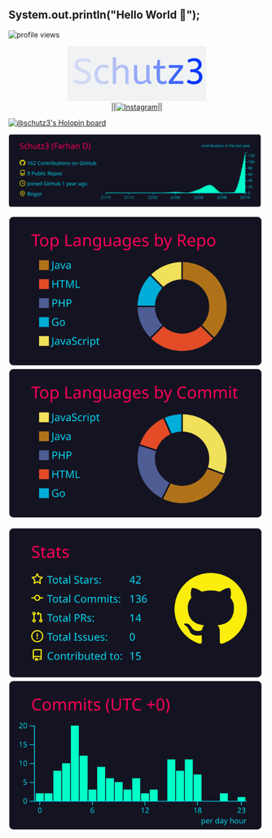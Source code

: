## System.out.println("Hello World 👋");
![profile views](https://komarev.com/ghpvc/?username=Schutz3)

<div align="center">
	<img src="https://raw.githubusercontent.com/Schutz3/Schutz3/master/logo.gif"> <br/>
	||<a href="https://www.instagram.com/oktavian.py/" target="_blank"><img src="https://static.cdninstagram.com/rsrc.php/v3/yt/r/30PrGfR3xhB.png" alt="Instagram" width="25px"></a>||  <br/>
</div>

[![@schutz3's Holopin board](https://holopin.me/schutz3)](https://holopin.io/@schutz3)

[![](https://raw.githubusercontent.com/Schutz3/Schutz3/master/profile-summary-card-output/2077/0-profile-details.svg)](https://github.com/vn7n24fzkq/github-profile-summary-cards)

[![](https://raw.githubusercontent.com/Schutz3/Schutz3/master/profile-summary-card-output/2077/1-repos-per-language.svg)](https://github.com/vn7n24fzkq/github-profile-summary-cards)[![](https://raw.githubusercontent.com/Schutz3/Schutz3/master/profile-summary-card-output/2077/2-most-commit-language.svg)](https://github.com/vn7n24fzkq/github-profile-summary-cards) 

[![](https://raw.githubusercontent.com/Schutz3/Schutz3/master/profile-summary-card-output/2077/3-stats.svg)](https://github.com/vn7n24fzkq/github-profile-summary-cards) [![](https://raw.githubusercontent.com/Schutz3/Schutz3/master/profile-summary-card-output/2077/4-productive-time.svg)](https://github.com/vn7n24fzkq/github-profile-summary-cards)







